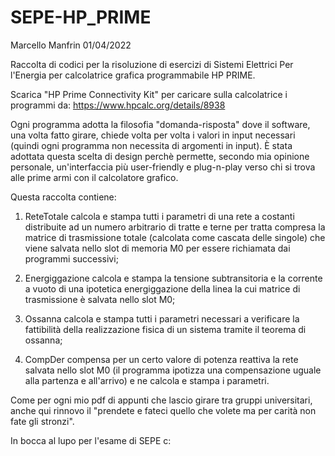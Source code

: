 # SEPE-HP_PRIME
Marcello Manfrin 01/04/2022

Raccolta di codici per la risoluzione di esercizi di Sistemi Elettrici Per l'Energia per calcolatrice grafica programmabile HP PRIME.

Scarica "HP Prime Connectivity Kit" per caricare sulla calcolatrice i programmi da: https://www.hpcalc.org/details/8938

Ogni programma adotta la filosofia "domanda-risposta" dove il software, una volta fatto girare, chiede volta per volta i valori in input necessari (quindi ogni programma non necessita di argomenti in input).
È stata adottata questa scelta di design perchè permette, secondo mia opinione personale, un'interfaccia più user-friendly e plug-n-play verso chi si trova alle prime armi con il calcolatore grafico.


Questa raccolta contiene:

1) ReteTotale
calcola e stampa tutti i parametri di una rete a costanti distribuite ad un numero arbitrario di tratte e terne per tratta compresa la matrice di trasmissione totale (calcolata come cascata delle singole) che viene salvata nello slot di memoria M0 per essere richiamata dai programmi successivi;

2) Energiggazione
calcola e stampa la tensione subtransitoria e la corrente a vuoto di una ipotetica energiggazione della linea la cui matrice di trasmissione è salvata nello slot M0;

3) Ossanna
calcola e stampa tutti i parametri necessari a verificare la fattibilità della realizzazione fisica di un sistema tramite il teorema di ossanna;

4) CompDer
compensa per un certo valore di potenza reattiva la rete salvata nello slot M0 (il programma ipotizza una compensazione uguale alla partenza e all'arrivo) e ne calcola e stampa i parametri.


Come per ogni mio pdf di appunti che lascio girare tra gruppi universitari, anche qui rinnovo il "prendete e fateci quello che volete ma per carità non fate gli stronzi".

In bocca al lupo per l'esame di SEPE c:
